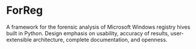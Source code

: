 ForReg
======

A framework for the forensic analysis of Microsoft Windows registry hives built in Python.  Design emphasis on usability, accuracy of results, user-extensible architecture, complete documentation, and openness.
